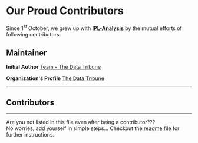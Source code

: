 
# Our Proud Contributors

Since 1<sup>st</sup> October, we grew up with [**IPL-Analysis**](https://github.com/Team-thedatatribune/IPL-Analysis) by the mutual efforts of following contributors.  

## Maintainer

**Initial Author**
[Team - The Data Tribune](https://github.com/Team-thedatatribune/)

**Organization's Profile**
[The Data Tribune](https://github.com/thedatatribune/)

---

## Contributors

---

Are you not listed in this file even after being a contributor???  
No worries, add yourself in simple steps... Checkout the [readme](https://github.com/Team-thedatatribune/IPL-Analysis/readme.md) file for further instructions.
